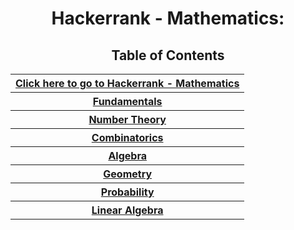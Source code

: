 <h1 align="center">Hackerrank - Mathematics:</h1>
<h2 align="center">Table of Contents</h2>
<p align=center><table style="width:100%" padding = 200px>
   <tr>
    <th align="center"><a  href="https://www.hackerrank.com/domains/mathematics">Click here to go to Hackerrank - Mathematics</a></th>
  </tr>
  <tr>
    <th align="center"><a align="center" href="Fundamentals">Fundamentals</a></th>
  </tr>
   <tr>
    <th align="center"><a align="center" href="Number%20Theory">Number Theory </a></th>
  </tr>
  <tr>
    <th align="center"><a align="center" href="Combinatronics">Combinatorics</a></th>
  </tr>
  <tr >
    <th align="center"><a align="center" href="Algebra">Algebra</a></th>
  </tr>
  <tr>
    <th align="center"><a align="center" href="Geometry">Geometry</a></th>
  </tr>
  <tr>
    <th align="center"><a align="center" href="Probability">Probability</a></th>
  </tr>
  <tr>
    <th align="center"><a align="center" href="Linear%20Algebra">Linear Algebra</a></th>
  </tr>
 
</table> </p>
</Center>
